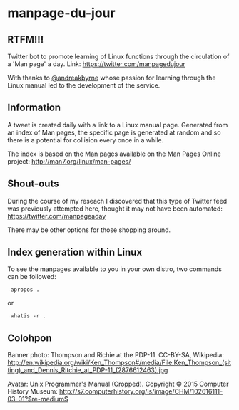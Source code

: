 # manpage-du-jour

## RTFM!!!

Twitter bot to promote learning of Linux functions through the circulation of a 
'Man page' a day. Link: https://twitter.com/manpagedujour

With thanks to [@andreakbyrne](https://twitter.com/andreakbyrne) whose passion for learning through the Linux manual 
led to the development of the service. 

## Information

A tweet is created daily with a link to a Linux manual page. Generated from an 
index of Man pages, the specific page is generated at random and so there is a 
potential for collision every once in a while. 

The index is based on the Man pages available on the Man Pages Online project: 
http://man7.org/linux/man-pages/

## Shout-outs

During the course of my reseach I discovered that this type of Twitter feed was 
previously attempted here, thought it may not have been automated: https://twitter.com/manpageaday

There may be other options for those shopping around. 

## Index generation within Linux

To see the manpages available to you in your own distro, two commands can be 
followed:

     apropos . 
     
or

     whatis -r . 

## Colohpon

Banner photo: Thompson and Richie at the PDP-11. CC-BY-SA, Wikipedia: http://en.wikipedia.org/wiki/Ken_Thompson#/media/File:Ken_Thompson_(sitting)_and_Dennis_Ritchie_at_PDP-11_(2876612463).jpg 

Avatar: Unix Programmer's Manual (Cropped). Copyright © 2015 Computer History Museum: http://s7.computerhistory.org/is/image/CHM/102616111-03-01?$re-medium$ 

